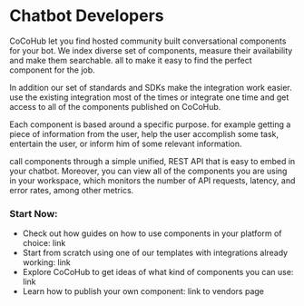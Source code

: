 
# Chatbot Developers

CoCoHub let you find hosted community built conversational components for your bot.
We index diverse set of components, measure their availability and make them searchable. all to make it easy to find the perfect component for the job.

In addition our set of standards and SDKs make the integration work easier. use the existing integration most of the times or integrate one time and get access to all of the components published on CoCoHub.

Each component is based around a specific purpose. for example getting a piece of information from the user, help the user accomplish some task, entertain the user, or inform him of some relevant information.

call components through a simple unified, REST API that is easy to embed in your chatbot. Moreover, you can view all of the components you are using in your workspace, which monitors the number of API requests, latency, and error rates, among other metrics.

### Start Now:

- Check out how guides on how to use components in your platform of choice: link
- Start from scratch using one of our templates with integrations already working: link
- Explore CoCoHub to get ideas of what kind of components you can use: link
- Learn how to publish your own component: link to vendors page